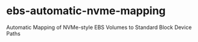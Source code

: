 # ebs-automatic-nvme-mapping
Automatic Mapping of NVMe-style EBS Volumes to Standard Block Device Paths
